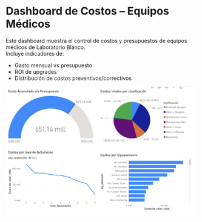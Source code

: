 # Dashboard de Costos – Equipos Médicos

Este dashboard muestra el control de costos y presupuestos de equipos médicos de Laboratorio Blanco.  
Incluye indicadores de:
- Gasto mensual vs presupuesto
- ROI de upgrades
- Distribución de costos preventivos/correctivos

![Preview Dashboard](preview_dashboard.png)
